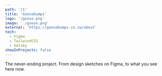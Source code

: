 ```yaml
---
path: '/1'
title: 'Goosebumps'
logo: '/goose.png'
image: './goose.png'
external: 'https://goosebumps.co.zw/about'
tech:
  - Figma
  - TailwindCSS
  - Gatsby
showInProjects: false
---
```


The never-ending project. From design sketches on Figma, to what you see here now.
